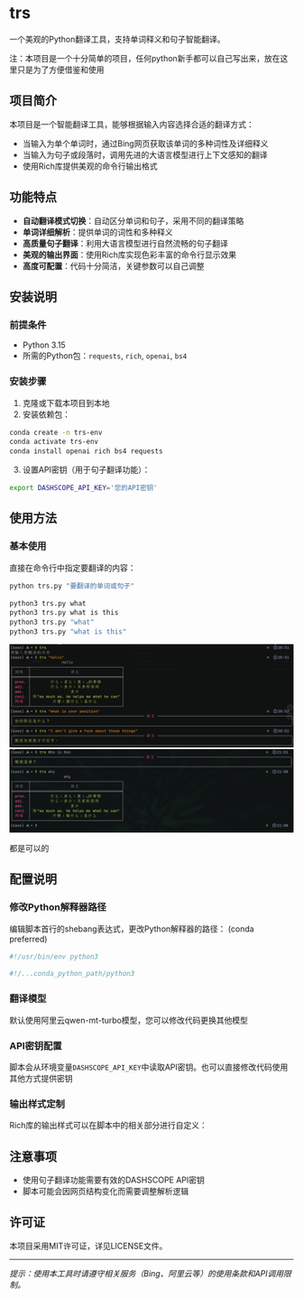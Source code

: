 # trs

一个美观的Python翻译工具，支持单词释义和句子智能翻译。

注：本项目是一个十分简单的项目，任何python新手都可以自己写出来，放在这里只是为了方便借鉴和使用


## 项目简介

本项目是一个智能翻译工具，能够根据输入内容选择合适的翻译方式：

- 当输入为单个单词时，通过Bing网页获取该单词的多种词性及详细释义
- 当输入为句子或段落时，调用先进的大语言模型进行上下文感知的翻译
- 使用Rich库提供美观的命令行输出格式

## 功能特点

- **自动翻译模式切换**：自动区分单词和句子，采用不同的翻译策略
- **单词详细解析**：提供单词的词性和多种释义
- **高质量句子翻译**：利用大语言模型进行自然流畅的句子翻译
- **美观的输出界面**：使用Rich库实现色彩丰富的命令行显示效果
- **高度可配置**：代码十分简洁，关键参数可以自己调整

## 安装说明

### 前提条件

- Python 3.15
- 所需的Python包：`requests`, `rich`, `openai`, `bs4`

### 安装步骤

1. 克隆或下载本项目到本地
2. 安装依赖包：

```zsh
conda create -n trs-env  
conda activate trs-env
conda install openai rich bs4 requests
```

3. 设置API密钥（用于句子翻译功能）：

```zsh
export DASHSCOPE_API_KEY='您的API密钥'
```

## 使用方法

### 基本使用

直接在命令行中指定要翻译的内容：

```zsh
python trs.py "要翻译的单词或句子"
```

```zsh
python3 trs.py what
python3 trs.py what is this
python3 trs.py "what"
python3 trs.py "what is this"
```

![演示图片](./example.png)
![演示图片2](./example2.png)

都是可以的

## 配置说明

### 修改Python解释器路径

编辑脚本首行的shebang表达式，更改Python解释器的路径：
(conda preferred)

```python
#!/usr/bin/env python3
```

```python
#!/...conda_python_path/python3
```

### 翻译模型

默认使用阿里云qwen-mt-turbo模型，您可以修改代码更换其他模型

### API密钥配置

脚本会从环境变量`DASHSCOPE_API_KEY`中读取API密钥。也可以直接修改代码使用其他方式提供密钥

### 输出样式定制

Rich库的输出样式可以在脚本中的相关部分进行自定义：

## 注意事项

- 使用句子翻译功能需要有效的DASHSCOPE API密钥
- 脚本可能会因网页结构变化而需要调整解析逻辑

## 许可证

本项目采用MIT许可证，详见LICENSE文件。

---

*提示：使用本工具时请遵守相关服务（Bing、阿里云等）的使用条款和API调用限制。*
